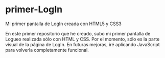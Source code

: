 # primer-LogIn
Mi primer pantalla de LogIn creada con HTML5 y CSS3

En este primer repositorio que he creado, subo mi primer pantalla de Logueo realizada sólo con HTML y CSS. Por el momento, sólo es la parte visual de
la página de LogIn. En futuras mejoras, iré aplicando JavaScript para volverla completamente funcional.
